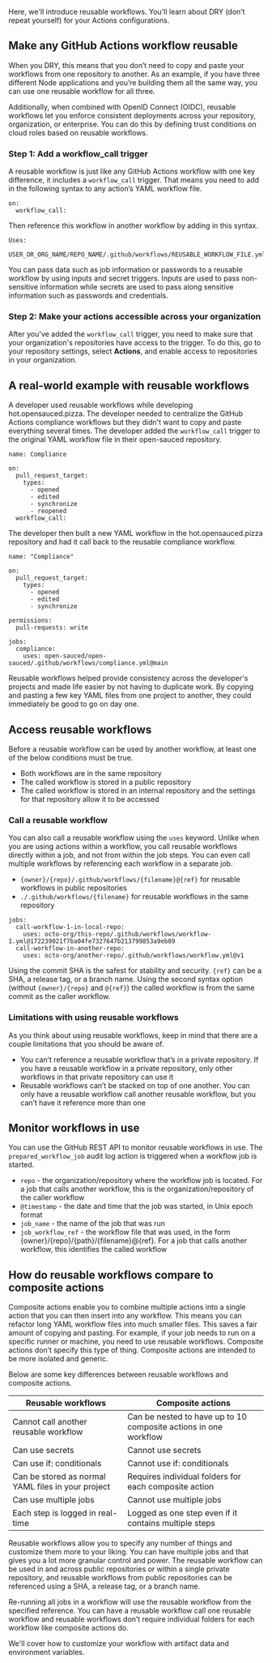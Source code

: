 Here, we'll introduce reusable workflows. You'll learn about DRY (don’t repeat yourself) for your Actions configurations.

## Make any GitHub Actions workflow reusable

When you DRY, this means that you don’t need to copy and paste your workflows from one repository to another. As an example, if you have three different Node applications and you’re building them all the same way, you can use one reusable workflow for all three.

Additionally, when combined with OpenID Connect (OIDC), reusable workflows let you enforce consistent deployments across your repository, organization, or enterprise. You can do this by defining trust conditions on cloud roles based on reusable workflows.

### Step 1: Add a workflow_call trigger

A reusable workflow is just like any GitHub Actions workflow with one key difference, it includes a `workflow_call` trigger. That means you need to add in the following syntax to any action’s YAML workflow file.

```
on:
  workflow_call:
```

Then reference this workflow in another workflow by adding in this syntax.

```
Uses:
  USER_OR_ORG_NAME/REPO_NAME/.github/workflows/REUSABLE_WORKFLOW_FILE.yml@TAG_OR_BRANCH
```

You can pass data such as job information or passwords to a reusable workflow by using inputs and secret triggers. Inputs are used to pass non-sensitive information while secrets are used to pass along sensitive information such as passwords and credentials.

### Step 2: Make your actions accessible across your organization

After you've added the `workflow_call` trigger, you need to make sure that your organization's repositories have access to the trigger. To do this, go to your repository settings, select **Actions**, and enable access to repositories in your organization.

## A real-world example with reusable workflows

A developer used reusable workflows while developing hot.opensauced.pizza. The developer needed to centralize the GitHub Actions compliance workflows but they didn't want to copy and paste everything several times. The developer added the `workflow_call` trigger to the original YAML workflow file in their open-sauced repository.

```
name: Compliance

on:
  pull_request_target:
    types:
      - opened
      - edited
      - synchronize
      - reopened
  workflow_call:
```

The developer then built a new YAML workflow in the hot.opensauced.pizza repository and had it call back to the reusable compliance workflow.

```
name: "Compliance"

on:
  pull_request_target:
    types:
      - opened
      - edited
      - synchronize

permissions:
  pull-requests: write

jobs:
  compliance:
    uses: open-sauced/open-sauced/.github/workflows/compliance.yml@main
```

Reusable workflows helped provide consistency across the developer's projects and made life easier by not having to duplicate work. By copying and pasting a few key YAML files from one project to another, they could immediately be good to go on day one.

## Access reusable workflows

Before a reusable workflow can be used by another workflow, at least one of the below conditions must be true.

- Both workflows are in the same repository
- The called workflow is stored in a public repository
- The called workflow is stored in an internal repository and the settings for that repository allow it to be accessed

### Call a reusable workflow

You can also call a reusable workflow using the `uses` keyword. Unlike when you are using actions within a workflow, you call reusable workflows directly within a job, and not from within the job steps. You can even call multiple workflows by referencing each workflow in a separate job.

- `{owner}/{repo}/.github/workflows/{filename}@{ref}` for reusable workflows in public repositories
- `./.github/workflows/{filename}` for reusable workflows in the same repository

```
jobs:
  call-workflow-1-in-local-repo:
    uses: octo-org/this-repo/.github/workflows/workflow-1.yml@172239021f7ba04fe7327647b213799853a9eb89
  call-workflow-in-another-repo:
    uses: octo-org/another-repo/.github/workflows/workflow.yml@v1
```

Using the commit SHA is the safest for stability and security. `{ref}` can be a SHA, a release tag, or a branch name. Using the second syntax option (without `{owner}/{repo}` and `@{ref}`) the called workflow is from the same commit as the caller workflow.

### Limitations with using reusable workflows

As you think about using reusable workflows, keep in mind that there are a couple limitations that you should be aware of. 

- You can’t reference a reusable workflow that’s in a private repository. If you have a reusable workflow in a private repository, only other workflows in that private repository can use it
- Reusable workflows can’t be stacked on top of one another. You can only have a reusable workflow call another reusable workflow, but you can’t have it reference more than one

## Monitor workflows in use

You can use the GitHub REST API to monitor reusable workflows in use. The `prepared_workflow_job` audit log action is triggered when a workflow job is started. 

- `repo` - the organization/repository where the workflow job is located. For a job that calls another workflow, this is the organization/repository of the caller workflow
- `@timestamp` - the date and time that the job was started, in Unix epoch format
- `job_name` - the name of the job that was run
- `job_workflow_ref` - the workflow file that was used, in the form {owner}/{repo}/{path}/{filename}@{ref}. For a job that calls another workflow, this identifies the called workflow

## How do reusable workflows compare to composite actions

Composite actions enable you to combine multiple actions into a single action that you can then insert into any workflow. This means you can refactor long YAML workflow files into much smaller files. This saves a fair amount of copying and pasting. For example, if your job needs to run on a specific runner or machine, you need to use reusable workflows. Composite actions don’t specify this type of thing. Composite actions are intended to be more isolated and generic.

Below are some key differences between reusable workflows and composite actions.

|   Reusable workflows    |                                                                                                                   Composite actions                                                                                                                  
|--------------|------------------|
|     Cannot call another reusable workflow     |                                                                                   Can be nested to have up to 10 composite actions in one workflow                                                                                    
| Can use secrets  |                                                                                Cannot use secrets                                                                                
|   Can use if: conditionals   | Cannot use if: conditionals
|  Can be stored as normal YAML files in your project  |                                      Requires individual folders for each composite action                                      
| Can use multiple jobs |                                                       Cannot use multiple jobs
| Each step is logged in real-time |                                                      Logged as one step even if it contains multiple steps

Reusable workflows allow you to specify any number of things and customize them more to your liking. You can have multiple jobs and that gives you a lot more granular control and power. The reusable workflow can be used in and across public repositories or within a single private repository, and reusable workflows from public repositories can be referenced using a SHA, a release tag, or a branch name. 

Re-running all jobs in a workflow will use the reusable workflow from the specified reference. You can have a reusable workflow call one reusable workflow and reusable workflows don’t require individual folders for each workflow like composite actions do.

We'll cover how to customize your workflow with artifact data and environment variables.

<!-- - - - - - - - - - - - - - - - - - - - - - - - - - - - - - - - - - - - - - - - -->

<!-- Do not add a unit summary or references/links -->
